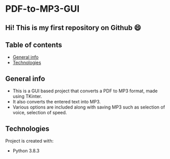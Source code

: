 # PDF-to-MP3-GUI

## Hi! This is my first repository on Github :smile:

## Table of contents
* [General info](#general-info)
* [Technologies](#technologies)

## General info
- This is a GUI based project that converts a PDF to MP3 format, made using TKinter.
- It also converts the entered text into MP3.
- Various options are included along with saving MP3 such as selection of voice, selection of speed.

## Technologies
Project is created with:
* Python 3.8.3
